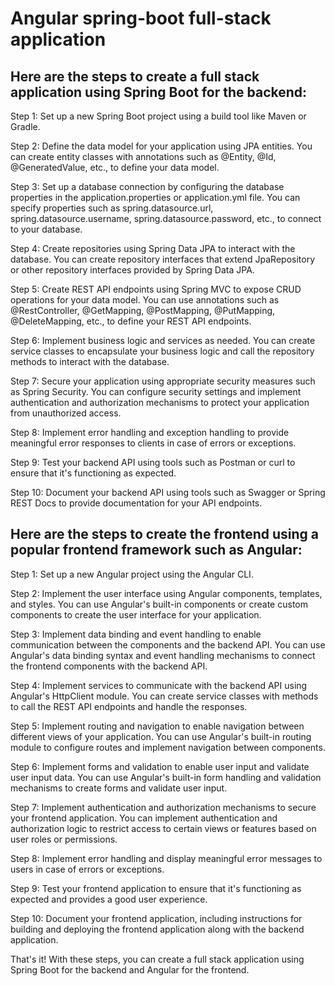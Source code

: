 # Angular spring-boot full-stack application

## Here are the steps to create a full stack application using Spring Boot for the backend:

Step 1: Set up a new Spring Boot project using a build tool like Maven or Gradle.

Step 2: Define the data model for your application using JPA entities. You can create entity classes with annotations such as @Entity, @Id, @GeneratedValue, etc., to define your data model.

Step 3: Set up a database connection by configuring the database properties in the application.properties or application.yml file. You can specify properties such as spring.datasource.url, spring.datasource.username, spring.datasource.password, etc., to connect to your database.

Step 4: Create repositories using Spring Data JPA to interact with the database. You can create repository interfaces that extend JpaRepository or other repository interfaces provided by Spring Data JPA.

Step 5: Create REST API endpoints using Spring MVC to expose CRUD operations for your data model. You can use annotations such as @RestController, @GetMapping, @PostMapping, @PutMapping, @DeleteMapping, etc., to define your REST API endpoints.

Step 6: Implement business logic and services as needed. You can create service classes to encapsulate your business logic and call the repository methods to interact with the database.

Step 7: Secure your application using appropriate security measures such as Spring Security. You can configure security settings and implement authentication and authorization mechanisms to protect your application from unauthorized access.

Step 8: Implement error handling and exception handling to provide meaningful error responses to clients in case of errors or exceptions.

Step 9: Test your backend API using tools such as Postman or curl to ensure that it's functioning as expected.

Step 10: Document your backend API using tools such as Swagger or Spring REST Docs to provide documentation for your API endpoints.

## Here are the steps to create the frontend using a popular frontend framework such as Angular:

Step 1: Set up a new Angular project using the Angular CLI.

Step 2: Implement the user interface using Angular components, templates, and styles. You can use Angular's built-in components or create custom components to create the user interface for your application.

Step 3: Implement data binding and event handling to enable communication between the components and the backend API. You can use Angular's data binding syntax and event handling mechanisms to connect the frontend components with the backend API.

Step 4: Implement services to communicate with the backend API using Angular's HttpClient module. You can create service classes with methods to call the REST API endpoints and handle the responses.

Step 5: Implement routing and navigation to enable navigation between different views of your application. You can use Angular's built-in routing module to configure routes and implement navigation between components.

Step 6: Implement forms and validation to enable user input and validate user input data. You can use Angular's built-in form handling and validation mechanisms to create forms and validate user input.

Step 7: Implement authentication and authorization mechanisms to secure your frontend application. You can implement authentication and authorization logic to restrict access to certain views or features based on user roles or permissions.

Step 8: Implement error handling and display meaningful error messages to users in case of errors or exceptions.

Step 9: Test your frontend application to ensure that it's functioning as expected and provides a good user experience.

Step 10: Document your frontend application, including instructions for building and deploying the frontend application along with the backend application.

That's it! With these steps, you can create a full stack application using Spring Boot for the backend and Angular for the frontend.
